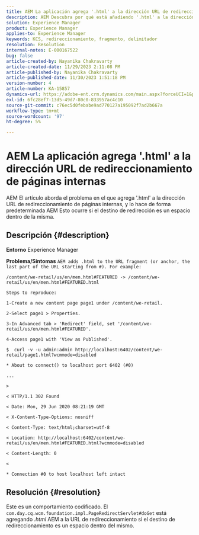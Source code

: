 ```yaml
---
title: AEM La aplicación agrega '.html' a la dirección URL de redireccionamiento de páginas internas
description: AEM Descubra por qué está añadiendo '.html' a la dirección URL de redireccionamiento de páginas internas
solution: Experience Manager
product: Experience Manager
applies-to: Experience Manager
keywords: KCS, redireccionamiento, fragmento, delimitador
resolution: Resolution
internal-notes: E-000167522
bug: false
article-created-by: Nayanika Chakravarty
article-created-date: 11/29/2023 2:11:08 PM
article-published-by: Nayanika Chakravarty
article-published-date: 11/30/2023 1:51:18 PM
version-number: 4
article-number: KA-15857
dynamics-url: https://adobe-ent.crm.dynamics.com/main.aspx?forceUCI=1&pagetype=entityrecord&etn=knowledgearticle&id=3507b822-c18e-ee11-8179-6045bd006b4b
exl-id: 6fc28ef7-13d5-49d7-80c0-833957ac4c10
source-git-commit: c76ec5d0febabe9ad770127a195092f7ad2b667a
workflow-type: tm+mt
source-wordcount: '97'
ht-degree: 5%

---
```


# AEM La aplicación agrega &#39;.html&#39; a la dirección URL de redireccionamiento de páginas internas


AEM El artículo aborda el problema en el que agrega &#39;.html&#39; a la dirección URL de redireccionamiento de páginas internas, y lo hace de forma predeterminada AEM Esto ocurre si el destino de redirección es un espacio dentro de la misma.

## Descripción {#description}


<b>Entorno</b>
Experience Manager

<b>Problema/Síntomas</b>
`AEM adds .html to the URL fragment (or anchor, the last part of the URL starting from #). For example:`


```
/content/we-retail/us/en/men.html#FEATURED -> /content/we-retail/us/en/men.html#FEATURED.html

Steps to reproduce:
```



```
1-Create a new content page page1 under /content/we-retail.
```



```
2-Select page1 > Properties.
```



```
3-In Advanced tab > 'Redirect' field, set '/content/we-retail/us/en/men.html#FEATURED'.
```



```
4-Access page1 with 'View as Published'.
```



```
$  curl -v -u admin:admin http://localhost:6402/content/we-retail/page1.html?wcmmode=disabled
```



```
* About to connect() to localhost port 6402 (#0)
```



```
...
```



```
>
```



```
< HTTP/1.1 302 Found
```



```
< Date: Mon, 29 Jun 2020 08:21:19 GMT
```



```
< X-Content-Type-Options: nosniff
```



```
< Content-Type: text/html;charset=utf-8
```



```
< Location: http://localhost:6402/content/we-retail/us/en/men.html#FEATURED.html?wcmmode=disabled
```



```
< Content-Length: 0
```



```
<
```



```
* Connection #0 to host localhost left intact
```



## Resolución {#resolution}


Este es un comportamiento codificado. El `com.day.cq.wcm.foundation.impl.PageRedirectServlet#doGet` está agregando *.html* AEM a la URL de redireccionamiento si el destino de redireccionamiento es un espacio dentro del mismo.
